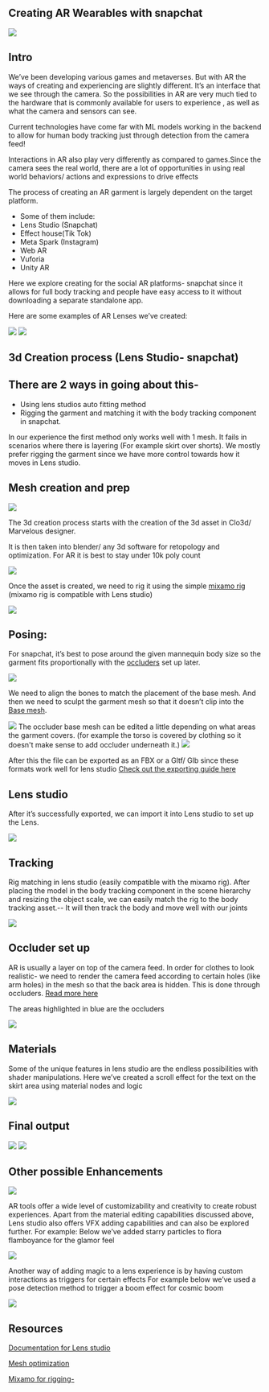 ## Creating AR Wearables with snapchat
<img src="https://user-images.githubusercontent.com/122074866/236392211-9c75a90c-b8c8-4d41-9ee6-1e58ff7e57c7.gif"/>

## Intro

We’ve been developing various games and metaverses. But with AR the ways of creating and experiencing are slightly different.
It’s an interface that we see through the camera. So the possibilities in AR are very much tied to the hardware that is commonly available for users to experience , as well as what the camera and sensors can see. 


Current technologies have come far with ML models working in the backend to allow for human body tracking just through detection from the camera feed! 

Interactions in AR also play very differently as compared to games.Since the camera sees the real world, there are a lot of opportunities in using real world behaviors/ actions and expressions to drive effects


The process of creating an AR garment is largely dependent on the target platform.
  - Some of them include: 
  - Lens Studio (Snapchat)
  - Effect house(Tik Tok)
  - Meta Spark (Instagram)
  - Web AR
  - Vuforia
  - Unity AR

Here we explore creating for the social AR platforms- snapchat since it allows for full body tracking and people have easy access to it without downloading a separate standalone app.

Here are some examples of AR Lenses we’ve created:

<img src="https://user-images.githubusercontent.com/122074866/236392067-b02e0c00-093b-49e7-a1d1-f1f84151c3fa.gif"/>
<img src="https://user-images.githubusercontent.com/122074866/235943537-021b382b-5995-4e16-a556-47d8c6fe9cf5.gif"/>

## 3d Creation process (Lens Studio- snapchat)
## There are 2 ways in going about this-

  - Using lens studios auto fitting method
  - Rigging the garment and matching it with the body tracking component in snapchat.

In our experience the first method only works well with 1 mesh. It fails in scenarios where there is layering (For example skirt over shorts).
We mostly prefer rigging the garment since we have more control towards how it moves in Lens studio.

## Mesh creation and prep 

<img src="https://user-images.githubusercontent.com/122074866/235944907-68d3267c-8182-4588-b3f6-09cb16632deb.png"/>

The 3d creation process starts with the creation of the 3d asset in Clo3d/ Marvelous designer.

It is then taken into blender/ any 3d software for retopology and optimization. For AR it is best to stay under 10k poly count

<img src="https://user-images.githubusercontent.com/122074866/235945231-0fe4ed17-153f-4e31-a953-53c6cd51a938.png"/>

Once the asset is created, we need to rig it using the simple [mixamo rig](https://) (mixamo rig is compatible with Lens studio)

<img src="https://user-images.githubusercontent.com/122074866/235945279-11d7b834-a465-4e4f-baeb-b9d43c2a35c1.gif"/>

## Posing:
For snapchat, it’s best to pose around the given mannequin body size so the garment fits proportionally with the [occluders](https://) set up later.

<img src="https://user-images.githubusercontent.com/122074866/235944977-94a7467b-bcae-485f-8e6a-810c94f8e538.png"/>

We need to align the bones to match the placement of the base mesh. And then we need to sculpt the garment mesh so that it doesn’t clip into the [Base mesh](https://).

<img src="https://user-images.githubusercontent.com/122074866/235945319-c444d8e7-173d-43b4-b4f0-25f1e6ef9985.gif"/>
The occluder base mesh can be edited a little depending on what areas the garment covers. 
(for example the torso is covered by clothing so it doesn't make sense to add occluder underneath it.)


<img src="https://user-images.githubusercontent.com/122074866/236392205-c9108438-a3e3-4b01-b7fe-77d9049930cc.png"/>


After this the file can be exported as an FBX or a Gltf/ Glb since these formats work well for lens studio
[Check out the exporting guide here](https://)

## Lens studio
After it’s successfully exported, we can import it into Lens studio to set up the Lens.

<img src="https://user-images.githubusercontent.com/122074866/236392094-6026f49d-53a3-4a7e-8af2-675af70fc2a5.png"/>

## Tracking
Rig matching in lens studio (easily compatible with the mixamo rig).
After placing the model in the body tracking component in the scene hierarchy and resizing the object scale, we can easily match the rig to the body tracking asset.-- It will then track the body and move well with our joints

<img src="https://user-images.githubusercontent.com/122074866/236392036-35e2a1ac-6fda-4a69-9567-3d2d30e08c5a.png"/>

## Occluder set up

AR is usually a layer on top of the camera feed. In order for clothes to look realistic- we need to render the camera feed according to certain holes (like arm holes) in the mesh so that the back area is hidden. This is done through occluders.
[Read more here](https://)

The areas highlighted in blue are the occluders

<img src="https://user-images.githubusercontent.com/122074866/236392181-bbfbf749-045b-40bc-849b-d7a9873cfcbd.png"/>

## Materials
Some of the unique features in lens studio are the endless possibilities with shader manipulations. 
Here we’ve created a scroll effect for the text on the skirt area using material nodes and logic

<img src="https://user-images.githubusercontent.com/122074866/236392194-db7e9793-45b9-4f0d-a88f-6d8014119228.png"/>

## Final output

<img src="https://user-images.githubusercontent.com/122074866/236392268-804dbbcd-2678-4349-a1c8-1c88403ff0eb.gif"/>
<img src="https://user-images.githubusercontent.com/122074866/236396402-89b3b566-c9f9-47e9-9982-45a184dc3ecb.gif"/>

## Other possible Enhancements

<img src="https://user-images.githubusercontent.com/122074866/236392093-2fe2d394-09b0-453e-ad41-3fe0237f5452.png"/>

AR tools offer a wide level of customizability and creativity to create robust experiences.
Apart from the material editing capabilities discussed above, Lens studio also offers VFX adding capabilities and can also be explored further.
For example: Below we’ve added starry particles to flora flamboyance for the glamor feel

<img src="https://user-images.githubusercontent.com/122074866/236392028-457267a6-35a2-40d5-98cd-ce179d365e98.gif"/>

Another way of adding magic to a lens experience is by having custom interactions as triggers for certain effects 
For example below we’ve used a pose detection method to trigger a boom effect for cosmic boom


<img src="https://user-images.githubusercontent.com/122074866/236392096-4c6b69b9-d135-4cfc-be21-7959994a9f63.gif"/>



## Resources

[Documentation for Lens studio](https://)

[Mesh optimization](https://)

[Mixamo for rigging-](https://)

